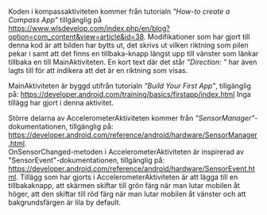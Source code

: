 Koden i kompassaktiviteten kommer från tutorialn *"How-to create a Compass App"* tillgänglig på https://www.wlsdevelop.com/index.php/en/blog?option=com_content&view=article&id=38. 
Modifikationer som har gjort till denna kod är att bilden har bytts ut, det skrivs ut vilken riktning som pilen pekar i samt att det finns en tillbaka-knapp längst upp till vänster som länkar tillbaka en till MainAktiviteten. En kort text där det står *"Direction: "* har även lagts till för att indikera att det är en riktning som visas.


MainAktiviteten är byggd utifrån tutorialn *"Build Your First App"*, tillgänglig på: https://developer.android.com/training/basics/firstapp/index.html
Inga tillägg har gjort i denna aktivitet.


Större delarna av AccelerometerAktiviteten kommer från *"SensorManager"*-dokumentationen, tillgänglig på: https://developer.android.com/reference/android/hardware/SensorManager.html.  
OnSensorChanged-metoden i AccelerometerAktiviteten är inspirerad av "SensorEvent"-dokumentationen, tillgänglig på: https://developer.android.com/reference/android/hardware/SensorEvent.html. 
Tillägg som har gjorts i AccelerometerAktiviteten är att lägga till en tillbakaknapp, att skärmen skiftar till grön färg när man lutar mobilen åt höger, att den skiftar till röd färg när man lutar mobilen åt vänster och att bakgrundsfärgen är lila by default.
